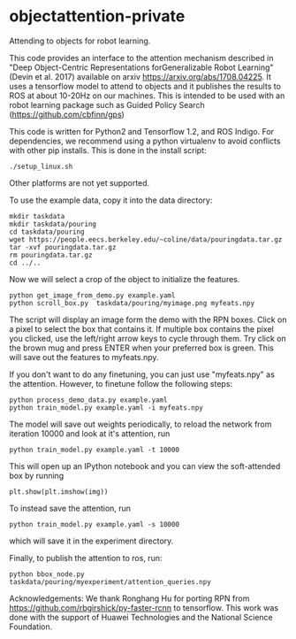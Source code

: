 # objectattention-private

Attending to objects for robot learning.

This code provides an interface to the attention mechanism described in "Deep Object-Centric Representations forGeneralizable Robot Learning" (Devin et al. 2017) available on arxiv https://arxiv.org/abs/1708.04225. It uses a tensorflow model to attend to objects and it publishes the results to ROS at about 10-20Hz on our machines. This is intended to be used with an robot learning package such as Guided Policy Search  (https://github.com/cbfinn/gps)

This code is written for Python2 and Tensorflow 1.2, and ROS Indigo. 
For dependencies, we recommend using a python virtualenv to avoid conflicts with other pip installs. This is done in the install script:
```
./setup_linux.sh
```
Other platforms are not yet supported.


To use the example data, copy it into the data directory:
```
mkdir taskdata
mkdir taskdata/pouring
cd taskdata/pouring
wget https://people.eecs.berkeley.edu/~coline/data/pouringdata.tar.gz 
tar -xvf pouringdata.tar.gz
rm pouringdata.tar.gz
cd ../..
```
Now we will select a crop of the object to initialize the features.
```
python get_image_from_demo.py example.yaml
python scroll_box.py  taskdata/pouring/myimage.png myfeats.npy
```
The script will display an image form the demo with the RPN boxes. Click on a pixel to select the box that contains it. If multiple box contains the pixel you clicked, use the left/right arrow keys to cycle through them. Try click on the brown mug and press ENTER when your preferred box is green. This will save out the features to myfeats.npy.

If you don't want to do any finetuning, you can just use "myfeats.npy" as the attention. However, to finetune follow the following steps:
```
python process_demo_data.py example.yaml
python train_model.py example.yaml -i myfeats.npy
```
The model will save out weights periodically, to reload the network from iteration 10000 and look at it's attention, run
```
python train_model.py example.yaml -t 10000
```
This will open up an IPython notebook and you can view the soft-attended box by running
```
plt.show(plt.imshow(img))
```
To instead save the attention, run 
```
python train_model.py example.yaml -s 10000
```
which will save it in the experiment directory.

Finally, to publish the attention to ros, run:
```
python bbox_node.py taskdata/pouring/myexperiment/attention_queries.npy
```

Acknowledgements:
We thank Ronghang Hu for porting RPN from https://github.com/rbgirshick/py-faster-rcnn to tensorflow.
This work was done with the support of Huawei Technologies and the National Science Foundation.
